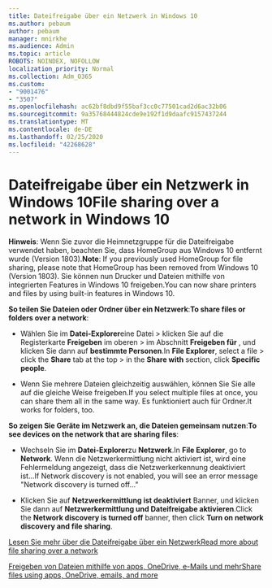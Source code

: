 ```yaml
---
title: Dateifreigabe über ein Netzwerk in Windows 10
ms.author: pebaum
author: pebaum
manager: mnirkhe
ms.audience: Admin
ms.topic: article
ROBOTS: NOINDEX, NOFOLLOW
localization_priority: Normal
ms.collection: Adm_O365
ms.custom:
- "9001476"
- "3507"
ms.openlocfilehash: ac62bf8dbd9f55baf3cc0c77501cad2d6ac32b06
ms.sourcegitcommit: 9a35768444824cde9e192f1d9daafc9157437244
ms.translationtype: MT
ms.contentlocale: de-DE
ms.lasthandoff: 02/25/2020
ms.locfileid: "42268628"
---
```

# <a name="file-sharing-over-a-network-in-windows-10"></a><span data-ttu-id="ed71d-102">Dateifreigabe über ein Netzwerk in Windows 10</span><span class="sxs-lookup"><span data-stu-id="ed71d-102">File sharing over a network in Windows 10</span></span>

<span data-ttu-id="ed71d-103">**Hinweis**: Wenn Sie zuvor die Heimnetzgruppe für die Dateifreigabe verwendet haben, beachten Sie, dass HomeGroup aus Windows 10 entfernt wurde (Version 1803).</span><span class="sxs-lookup"><span data-stu-id="ed71d-103">**Note**: If you previously used HomeGroup for file sharing, please note that HomeGroup has been removed from Windows 10 (Version 1803).</span></span> <span data-ttu-id="ed71d-104">Sie können nun Drucker und Dateien mithilfe von integrierten Features in Windows 10 freigeben.</span><span class="sxs-lookup"><span data-stu-id="ed71d-104">You can now share printers and files by using built-in features in Windows 10.</span></span>

<span data-ttu-id="ed71d-105">**So teilen Sie Dateien oder Ordner über ein Netzwerk**:</span><span class="sxs-lookup"><span data-stu-id="ed71d-105">**To share files or folders over a network**:</span></span>

- <span data-ttu-id="ed71d-106">Wählen Sie im **Datei-Explorer**eine Datei > klicken Sie auf die Registerkarte **Freigeben** im oberen > im Abschnitt **Freigeben für** , und klicken Sie dann auf **bestimmte Personen**.</span><span class="sxs-lookup"><span data-stu-id="ed71d-106">In **File Explorer**, select a file > click the **Share** tab at the top > in the **Share with** section, click **Specific people**.</span></span>
          
- <span data-ttu-id="ed71d-107">Wenn Sie mehrere Dateien gleichzeitig auswählen, können Sie Sie alle auf die gleiche Weise freigeben.</span><span class="sxs-lookup"><span data-stu-id="ed71d-107">If you select multiple files at once, you can share them all in the same way.</span></span> <span data-ttu-id="ed71d-108">Es funktioniert auch für Ordner.</span><span class="sxs-lookup"><span data-stu-id="ed71d-108">It works for folders, too.</span></span>

<span data-ttu-id="ed71d-109">**So zeigen Sie Geräte im Netzwerk an, die Dateien gemeinsam nutzen**:</span><span class="sxs-lookup"><span data-stu-id="ed71d-109">**To see devices on the network that are sharing files**:</span></span>

- <span data-ttu-id="ed71d-110">Wechseln Sie im **Datei-Explorer**zu **Netzwerk**.</span><span class="sxs-lookup"><span data-stu-id="ed71d-110">In **File Explorer**, go to **Network**.</span></span> <span data-ttu-id="ed71d-111">Wenn die Netzwerkermittlung nicht aktiviert ist, wird eine Fehlermeldung angezeigt, dass die Netzwerkerkennung deaktiviert ist...</span><span class="sxs-lookup"><span data-stu-id="ed71d-111">If Network discovery is not enabled, you will see an error message "Network discovery is turned off..."</span></span>

- <span data-ttu-id="ed71d-112">Klicken Sie auf **Netzwerkermittlung ist deaktiviert** Banner, und klicken Sie dann auf **Netzwerkermittlung und Dateifreigabe aktivieren**.</span><span class="sxs-lookup"><span data-stu-id="ed71d-112">Click the **Network discovery is turned off** banner, then click **Turn on network discovery and file sharing**.</span></span> 
          

[<span data-ttu-id="ed71d-113">Lesen Sie mehr über die Dateifreigabe über ein Netzwerk</span><span class="sxs-lookup"><span data-stu-id="ed71d-113">Read more about file sharing over a network</span></span>](https://support.microsoft.com/help/4092694/windows-10-file-sharing-over-a-network)

[<span data-ttu-id="ed71d-114">Freigeben von Dateien mithilfe von apps, OneDrive, e-Mails und mehr</span><span class="sxs-lookup"><span data-stu-id="ed71d-114">Share files using apps, OneDrive, emails, and more</span></span>](https://support.microsoft.com/help/4027674/windows-10-share-files-in-file-explorer)
